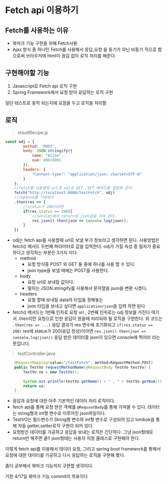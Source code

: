 # Fetch api 이용하기

## Fetch를 사용하는 이유

- 북마크 기능 구현을 위해 Fetch사용
- Ajax 방식 중 하나인 Fetch를 사용해서 응답,요청 을 동기가 아닌 비동기 적으로 함으로써 브라우저에 html이 끊김 없이 로직 처리를 해준다.

## 구현해야할 기능

1. Javascript로 Fetch api 로직 구현
2. Spring Framework에서 요청 받아 응답하는 로직 구현

일단 테스트로 동작 되는지에 요점을 두고 로직을 처리함



## 로직

> resultRecipe.js

```javascript
const odj = {
        method: 'POST',
        body: JSON.stringify({
            name: "mijoo",
            num: 00010001
        }),
        headers: {
            "Content-type": "application/json; charset=UTF-8"
        } 
    };
    //fetch를 사용할때 url과 odj로 GET ,SET 메서드를 설정해 준다.
    fetch("http://localhost:8080/testFetch", odj)
    //reponse를 가져와서
    .then(res => {
        //status가 200이라면
        if(res.status == 200){
            //servlet에서 return된 json값을 가져 온다.
            res.json().then(json => console.log(json));
        }
    })
```

- odj는 fetch api를 사용할때 url로 보낼 부가 정보라고 생각하면 된다. 사용방법은 fetch() 메서드 두번째 파라미터로 값을 입력한다. odj가 가질 속성 중 필자가 중요하다고 생각하는 부분은 3가지 이다.
  - method
    - 요청 방식중 POST 와 GET 둘 중에 하나를 사용 할 수 있다.
    - json type을 보낼 때에는 POST를 사용한다.
  - body
    - 요청 url로 보내질 값이다. 
    - 필자는 JSON.stringify를 사용해서 문자열을 json을 변환 시켰다.
  - headers
    - 요철 할때 보내질 data의 타입을 정해놓는
    - json 타입을 보내고 싶다면 `application/json`을 입력 하면 된다
- fetch() 메서드는 1번째 인자로 요청 url , 2번째 인자로는 odj 정보를 가진다 여기서 .then이란 요청으로 인한 응답이 왔을때 처리되야 될 로직을 구현한다.  위 코드는 `.then(res => ...)` 응답 결과가 res 변수에 초기화되고 `if(res.status == 200)` res에 status가 200(응답 정상)이라면 `res.json().then(json => console.log(json))` 응답 받은 데이터중 json이 있으면 console에 찍어라 라는 뜻입니다.

> testController.java

```java
    @RequestMapping(value="/testFetch", method=RequestMethod.POST)
    public TestVo requestMethodName(@RequestBody TestVo testVo) {
        TestVo vo = new TestVo();
        
        System.out.println(testVo.getName() + " , " + testVo.getNum());
        return vo;
    }
```

- 응답과 요청에 대한 아주 기본적인 데이터 처리 로직이다.
- fetch api를 통해 요청 받은 객체를 `@RequsetBody`를 통해 가져올 수 있다. 데이터는 string형과 int형 변수로 이루어진 json파일이다. 
- TestVO는 필드변수가 String형 변수와 int형 변수로 구성되어 있고 lombok을 통해 자동 getter,setter로직 구현이 되어 있다.
- 요청받은 데이터를 가공하고 응답을 보내는 로직은 간단하다. 그냥 json형태로 return만 해주면 끝!! json형태는 사용자 지정 클래스로 구현해야 한다.





이렇게 fetch api를 이용해서 데이터 요청, 그리고 spring boot framework를 통해서 요청에 대한 데이터를 가공하고 다시 응답하는 로직을 구현해 봤다. 



좀더 공부해서 북마크 기능까지 구현할 생각이다. 

기한 4/17일 북마크 기능 commit이 목표이다